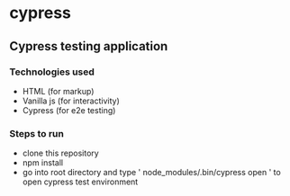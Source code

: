 # cypress

## Cypress testing application

### Technologies used
  - HTML (for markup)
  - Vanilla js (for interactivity)
  - Cypress (for e2e testing)
### Steps to run
  - clone this repository
  - npm install
  - go into root directory and type ' node_modules/.bin/cypress open ' to open cypress test environment
 
